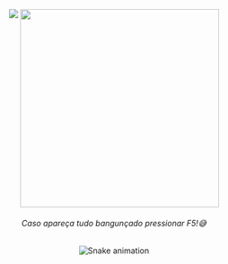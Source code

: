 <div align="center">
<!--stats-->
<picture>
<source
  srcset="https://github-readme-stats.vercel.app/api?username=Marcos-Auguusto&show_icons=true&title_color=C3D1D9&text_color=7A8490&icon_color=3572A5&bg_color=0D1117&border_color=0D1117"
  media="(prefers-color-scheme: dark)"
/>
<img align="top" src="https://github-readme-stats.vercel.app/api?username=anuraghazra&show_icons=true" />
</picture>

<!--most usad languages-->
<picture>
<source
  srcset="https://github-readme-stats.vercel.app/api/top-langs/?username=Marcos-Auguusto&title_color=C3D1D9&text_color=7A8490&bg_color=0D1117&border_color=0D1117&layout=compact"
  media="(prefers-color-scheme: dark)"
/>
<img align="top" src="https://github.com/anuraghazra/github-readme-stats" width="354"/>
</picture>
</div>

<div align="center">
<h6>Caso apareça tudo bangunçado pressionar F5!😅</h6>
</div>

<div align="center">
<!--snake-->

  ![Snake animation](https://github.com/Marcos-Auguusto/Marcos-Auguusto/blob/output/github-contribution-grid-snake.svg)

</div>


